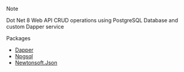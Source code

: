 > [!NOTE]
> Dot Net 8 Web API CRUD operations using PostgreSQL Database and custom Dapper service


Packages
* [Dapper](https://github.com/DapperLib/Dapper)
* [Npgsql](https://github.com/npgsql/npgsql)
* [Newtonsoft.Json](https://github.com/JamesNK/Newtonsoft.Json)
